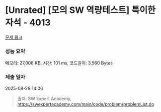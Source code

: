 # [Unrated] [모의 SW 역량테스트] 특이한 자석 - 4013 

[문제 링크](https://swexpertacademy.com/main/code/problem/problemDetail.do?contestProbId=AWIeV9sKkcoDFAVH) 

### 성능 요약

메모리: 27,008 KB, 시간: 101 ms, 코드길이: 3,560 Bytes

### 제출 일자

2025-08-28 14:06



> 출처: SW Expert Academy, https://swexpertacademy.com/main/code/problem/problemList.do